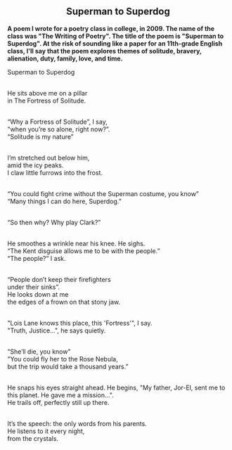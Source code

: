 ## <div align="center">Superman to Superdog</div>

<p>
<b>
A poem I wrote for a poetry class in college, in 2009.
The name of the class was "The Writing of Poetry".
The title of the poem is "Superman to Superdog".
At the risk of sounding like a paper for an 11th-grade English class, I'll say that the poem explores themes of solitude, bravery, alienation, duty, family, love, and time.
</b>
</p>

<p>
Superman to Superdog<br/><br/>

He sits above me on a pillar<br/>
in The Fortress of Solitude.<br/><br/>

“Why a Fortress of Solitude”, I say,<br/>
"when you’re so alone, right now?”.<br/>
“Solitude is my nature”<br/><br/>

I’m stretched out below him,<br/>
amid the icy peaks.<br/>
I claw little furrows into the frost.<br/><br/>

“You could fight crime without the Superman costume, you know”<br/>
“Many things I can do here, Superdog.”<br/><br/>

“So then why?  Why play Clark?”<br/><br/>

He smoothes a wrinkle near his knee. He sighs.<br/>
“The Kent disguise allows me to be with the people.”<br/>
“The people?” I ask.<br/><br/>

“People don’t keep their firefighters<br/>
under their sinks”.<br/>
He looks down at me<br/>
the edges of a frown on that stony jaw.<br/><br/>

"Lois Lane knows this place, this 'Fortress'", I say.<br/>
"Truth, Justice...", he says quietly.<br/><br/>

“She’ll die, you know"<br/>
"You could fly her to the Rose Nebula,<br/>
but the trip would take a thousand years.”<br/><br/>

He snaps his eyes straight ahead. He begins, "My father, Jor-El, sent me to this planet. He gave me a mission…".<br/>
He trails off, perfectly still up there.<br/><br/>

It’s the speech: the only words from his parents.<br/>
He listens to it every night,<br/>
from the crystals.<br/>
</p>
